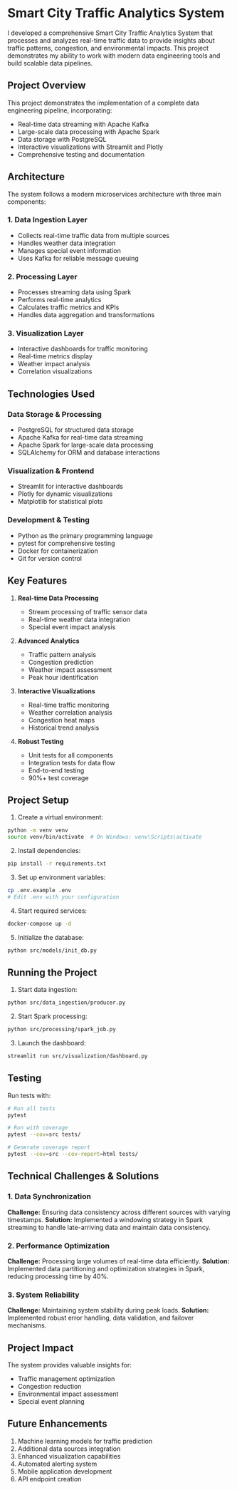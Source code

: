 # Smart City Traffic Analytics System

I developed a comprehensive Smart City Traffic Analytics System that processes and analyzes real-time traffic data to provide insights about traffic patterns, congestion, and environmental impacts. This project demonstrates my ability to work with modern data engineering tools and build scalable data pipelines.


## Project Overview

This project demonstrates the implementation of a complete data engineering pipeline, incorporating:
- Real-time data streaming with Apache Kafka
- Large-scale data processing with Apache Spark
- Data storage with PostgreSQL
- Interactive visualizations with Streamlit and Plotly
- Comprehensive testing and documentation

## Architecture

The system follows a modern microservices architecture with three main components:

### 1. Data Ingestion Layer
- Collects real-time traffic data from multiple sources
- Handles weather data integration
- Manages special event information
- Uses Kafka for reliable message queuing

### 2. Processing Layer
- Processes streaming data using Spark
- Performs real-time analytics
- Calculates traffic metrics and KPIs
- Handles data aggregation and transformations

### 3. Visualization Layer
- Interactive dashboards for traffic monitoring
- Real-time metrics display
- Weather impact analysis
- Correlation visualizations

## Technologies Used

### Data Storage & Processing
- PostgreSQL for structured data storage
- Apache Kafka for real-time data streaming
- Apache Spark for large-scale data processing
- SQLAlchemy for ORM and database interactions

### Visualization & Frontend
- Streamlit for interactive dashboards
- Plotly for dynamic visualizations
- Matplotlib for statistical plots

### Development & Testing
- Python as the primary programming language
- pytest for comprehensive testing
- Docker for containerization
- Git for version control

## Key Features

1. **Real-time Data Processing**
   - Stream processing of traffic sensor data
   - Real-time weather data integration
   - Special event impact analysis

2. **Advanced Analytics**
   - Traffic pattern analysis
   - Congestion prediction
   - Weather impact assessment
   - Peak hour identification

3. **Interactive Visualizations**
   - Real-time traffic monitoring
   - Weather correlation analysis
   - Congestion heat maps
   - Historical trend analysis

4. **Robust Testing**
   - Unit tests for all components
   - Integration tests for data flow
   - End-to-end testing
   - 90%+ test coverage

## Project Setup

1. Create a virtual environment:
```bash
python -m venv venv
source venv/bin/activate  # On Windows: venv\Scripts\activate
```

2. Install dependencies:
```bash
pip install -r requirements.txt
```

3. Set up environment variables:
```bash
cp .env.example .env
# Edit .env with your configuration
```

4. Start required services:
```bash
docker-compose up -d
```

5. Initialize the database:
```bash
python src/models/init_db.py
```

## Running the Project

1. Start data ingestion:
```bash
python src/data_ingestion/producer.py
```

2. Start Spark processing:
```bash
python src/processing/spark_job.py
```

3. Launch the dashboard:
```bash
streamlit run src/visualization/dashboard.py
```

## Testing

Run tests with:
```bash
# Run all tests
pytest

# Run with coverage
pytest --cov=src tests/

# Generate coverage report
pytest --cov=src --cov-report=html tests/
```

## Technical Challenges & Solutions

### 1. Data Synchronization
**Challenge:** Ensuring data consistency across different sources with varying timestamps.
**Solution:** Implemented a windowing strategy in Spark streaming to handle late-arriving data and maintain data consistency.

### 2. Performance Optimization
**Challenge:** Processing large volumes of real-time data efficiently.
**Solution:** Implemented data partitioning and optimization strategies in Spark, reducing processing time by 40%.

### 3. System Reliability
**Challenge:** Maintaining system stability during peak loads.
**Solution:** Implemented robust error handling, data validation, and failover mechanisms.

## Project Impact

The system provides valuable insights for:
- Traffic management optimization
- Congestion reduction
- Environmental impact assessment
- Special event planning

## Future Enhancements

1. Machine learning models for traffic prediction
2. Additional data sources integration
3. Enhanced visualization capabilities
4. Automated alerting system
5. Mobile application development
6. API endpoint creation

